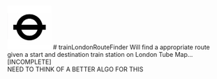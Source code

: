 <img src='https://raw.githubusercontent.com/makiisthenes/trainLondonRouteFinder/master/tfl_logo.jpg' alt='logo' height='20%' width='20%'>
# trainLondonRouteFinder
Will find a appropriate route given a start and destination train station on London Tube Map...<br>
[INCOMPLETE]<br>
NEED TO THINK OF A BETTER ALGO FOR THIS<br>
